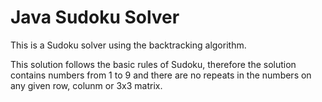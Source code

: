 # Java Sudoku Solver

This is a Sudoku solver using the backtracking algorithm.

This solution follows the basic rules of Sudoku, therefore the solution contains numbers from 1 to 9 and 
there are no repeats in the numbers on any given row, colunm or 3x3 matrix.
